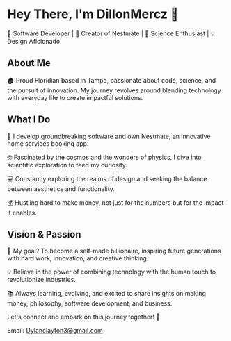 # Hey There, I'm DillonMercz 👋

🚀 Software Developer | 📱 Creator of Nestmate | 🌌 Science Enthusiast | 💡 Design Aficionado

## About Me

🏠 Proud Floridian based in Tampa, passionate about code, science, and the pursuit of innovation. My journey revolves around blending technology with everyday life to create impactful solutions.

## What I Do

🌟 I develop groundbreaking software and own Nestmate, an innovative home services booking app.

🤓 Fascinated by the cosmos and the wonders of physics, I dive into scientific exploration to feed my curiosity.

💻 Constantly exploring the realms of design and seeking the balance between aesthetics and functionality.

💰 Hustling hard to make money, not just for the numbers but for the impact it enables.

## Vision & Passion

🌟 My goal? To become a self-made billionaire, inspiring future generations with hard work, innovation, and creative thinking.

💡 Believe in the power of combining technology with the human touch to revolutionize industries.

📚 Always learning, evolving, and excited to share insights on making money, philosophy, software development, and business.

Let's connect and embark on this journey together! 🚀

Email: Dylanclayton3@gmail.com

